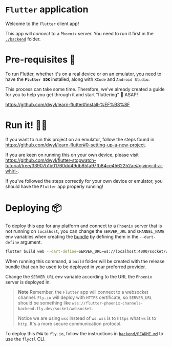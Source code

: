 # `Flutter` application

Welcome to the `Flutter` client app!

This app will *connect*
to a `Phoenix` server.
You need to run it first
in the [`./backend`](../backend/)
folder.

# Pre-requisites 📝

To run Flutter,
whether it's on a real device
or on an emulator,
you need to have the 
**`Flutter SDK`** installed, 
along with `XCode`
and `Android Studio`.

This process can take some time.
Therefore, we've already created a guide for you
to help you get through it
and start "fluttering" 🦋
ASAP!

https://github.com/dwyl/learn-flutter#install-%EF%B8%8F


# Run it! 🏃‍♂️

If you want to run 
this project on an emulator,
follow the steps found in
https://github.com/dwyl/learn-flutter#0-setting-up-a-new-project.

If you are keen on running this
on your own device,
please visit
https://github.com/dwyl/flutter-stopwatch-tutorial/tree/33907b1b01760dd49db85fa97fb84ce4562252ae#giving-it-a-whirl-.

If you've followed the steps correctly
for your own device or emulator,
you should have the `Flutter` app
properly running!


# Deploying 📦

To deploy this app for any platform
and connect to a `Phoenix` server
that is not running on `localhost`,
you can change the `SERVER_URL`
and `CHANNEL_NAME` env variables
when creating the
[bundle](https://docs.flutter.dev/deployment/web)
by defining them
in the `--dart-define` argument.

```sh
flutter build web --dart-define=SERVER_URL=ws://localhost:4000/socket/websocket --dart-define=CHANNEL_NAME=room:lobby  
```

When running this command,
a `build` folder will be created
with the release bundle
that can be used to be deployed
in your preferred provider.

Change the `SERVER_URL` 
env variable
according to the URL
the `Phoenix` server is deployed in.

> **Note** Remember,
> the `Flutter` app will connect
> to a websocket channel.
> `Fly.io` will deploy with `HTTPS` certificate,
> so `SERVER_URL`
> should be something like
> `wss://flutter-phoenix-channels-backend.fly.dev/socket/websocket`.
> 
> Notice we are using `wss` instead of `ws`.
> `wss` is to `https` what `ws` is to `http`.
> It's a more secure communication protocol.

To deploy this `PWA` to `fly.io`,
follow the instructions
in [`backend/README.md`](../backend/README.md)
to use the `flyctl` CLI.